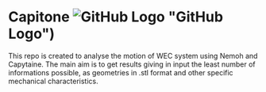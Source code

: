 # Capitone ![GitHub Logo](https://static.vecteezy.com/ti/vettori-gratis/t2/382170-anguilla-che-nuota-su-fondo-bianco-gratuito-vettoriale.jpg) "GitHub Logo")
This repo is created to analyse the motion of WEC system using Nemoh and Capytaine. The main aim is to get results giving in input the least number of informations possible, as geometries in .stl format and other specific mechanical characteristics.  
